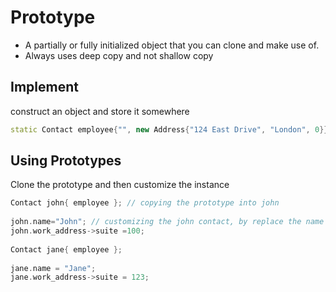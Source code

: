  # Prototype 
 - A partially or fully initialized object that you can clone and make use of.
 - Always uses deep copy and not shallow copy
 ## Implement 
 construct an object and store it somewhere
 ```c++
 static Contact employee{"", new Address{"124 East Drive", "London", 0}};
 ```
 
 ## Using Prototypes 
 Clone the prototype and then customize the instance
 ```c++ 
Contact john{ employee }; // copying the prototype into john
	
john.name="John"; // customizing the john contact, by replace the name with `John`
john.work_address->suite =100;
	
Contact jane{ employee };
	
jane.name = "Jane";
jane.work_address->suite = 123;
	
 ```
 
